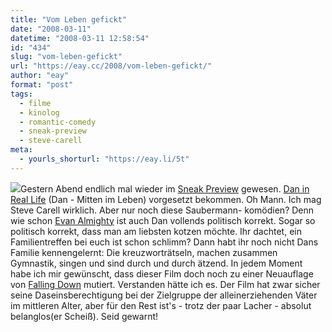 ```yaml
---
title: "Vom Leben gefickt"
date: "2008-03-11"
datetime: "2008-03-11 12:58:54"
id: "434"
slug: "vom-leben-gefickt"
url: "https://eay.cc/2008/vom-leben-gefickt/"
author: "eay"
format: "post"
tags:
  - filme
  - kinolog
  - romantic-comedy
  - sneak-preview
  - steve-carell
meta:
  - yourls_shorturl: "https://eay.li/5t"
---
```


![](/uploads/2008/danleben.jpg)Gestern Abend endlich mal wieder im [Sneak Preview](//eay.cc/tag/sneakpreview/) gewesen. [Dan in Real Life](http://www.imdb.com/title/tt0480242/) (Dan - Mitten im Leben) vorgesetzt bekommen. Oh Mann. Ich mag Steve Carell wirklich. Aber nur noch diese Saubermann- komödien? Denn wie schon [Evan Almighty](//eay.cc/2007/eay-allmachtig/) ist auch Dan vollends politisch korrekt. Sogar so politisch korrekt, dass man am liebsten kotzen möchte. Ihr dachtet, ein Familientreffen bei euch ist schon schlimm? Dann habt ihr noch nicht Dans Familie kennengelernt: Die kreuzworträtseln, machen zusammen Gymnastik, singen und sind durch und durch ätzend. In jedem Moment habe ich mir gewünscht, dass dieser Film doch noch zu einer Neuauflage von [Falling Down](http://www.amazon.de/exec/obidos/ASIN/B00004S5RK/eayznet-21) mutiert. Verstanden hätte ich es. Der Film hat zwar sicher seine Daseinsberechtigung bei der Zielgruppe der alleinerziehenden Väter im mittleren Alter, aber für den Rest ist's - trotz der paar Lacher - absolut belanglos(er Scheiß). Seid gewarnt!
